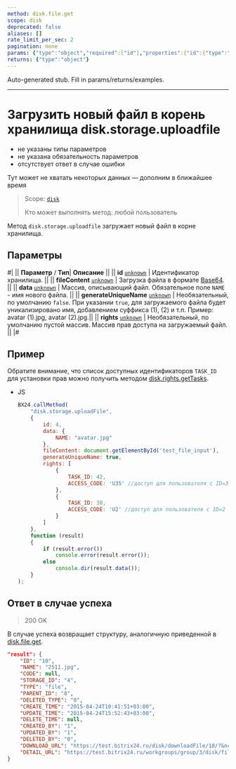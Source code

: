```yaml
---
method: disk.file.get
scope: disk
deprecated: false
aliases: []
rate_limit_per_sec: 2
pagination: none
params: {"type":"object","required":["id"],"properties":{"id":{"type":"integer"}}}
returns: {"type":"object"}
---
```


Auto-generated stub. Fill in params/returns/examples.

---

# Загрузить новый файл в корень хранилища disk.storage.uploadfile





- не указаны типы параметров
- не указана обязательность параметров
- отсутствует ответ в случае ошибки







Тут может не хватать некоторых данных — дополним в ближайшее время



> Scope: [`disk`](../../scopes/permissions.md)
>
> Кто может выполнять метод: любой пользователь

Метод `disk.storage.uploadfile` загружает новый файл в корне хранилища.

## Параметры

#|
||  **Параметр** / **Тип**| **Описание** ||
|| **id**
[`unknown`](../../data-types.md) | Идентификатор хранилища. ||
|| **fileContent**
[`unknown`](../../data-types.md) | Загрузка файла в формате [Base64](../../files/how-to-upload-files.md). ||
|| **data**
[`unknown`](../../data-types.md) | Массив, описывающий файл. Обязательное поле `NAME` - имя нового файла. ||
|| **generateUniqueName**
[`unknown`](../../data-types.md) | Необязательный, по умолчанию `false`. При указании `true`, для загружаемого файла будет уникализировано имя, добавлением суффикса (1), (2) и т.п. Пример: avatar (1).jpg, avatar (2).jpg.||
|| **rights**
[`unknown`](../../data-types.md) | Необязательный, по умолчанию пустой массив. Массив прав доступа на загружаемый файл. ||
|#

## Пример



Обратите внимание, что список доступных идентификаторов `TASK_ID` для установки прав можно получить методом [disk.rights.getTasks](../rights/disk-rights-get-tasks.md).





- JS

    ```js
    BX24.callMethod(
        "disk.storage.uploadFile",
        {
            id: 4,
            data: {
                NAME: "avatar.jpg"
            },
            fileContent: document.getElementById('test_file_input'),
            generateUniqueName: true,
            rights: [
                {
                    TASK_ID: 42,
                    ACCESS_CODE: 'U35' //доступ для пользователя с ID=35
                },
                {
                    TASK_ID: 38,
                    ACCESS_CODE: 'U2' //доступ для пользователя с ID=2
                }
            ]
        },
        function (result)
        {
            if (result.error())
                console.error(result.error());
            else
                console.dir(result.data());
        }
    );
    ```





## Ответ в случае успеха

> 200 OK

В случае успеха возвращает структуру, аналогичную приведенной в [disk.file.get](../file/disk-file-get.md).

```json
"result": {
    "ID": "10",
    "NAME": "2511.jpg",
    "CODE": null,
    "STORAGE_ID": "4",
    "TYPE": "file",
    "PARENT_ID": "8",
    "DELETED_TYPE": "0",
    "CREATE_TIME": "2015-04-24T10:41:51+03:00",
    "UPDATE_TIME": "2015-04-24T15:52:43+03:00",
    "DELETE_TIME": null,
    "CREATED_BY": "1",
    "UPDATED_BY": "1",
    "DELETED_BY": "0",
    "DOWNLOAD_URL": "https://test.bitrix24.ru/disk/downloadFile/10/?&ncc=1&filename=2511.jpg&auth=******",
    "DETAIL_URL": "https://test.bitrix24.ru/workgroups/group/3/disk/file/2511.jpg"
}
```
